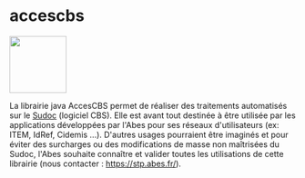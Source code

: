# accescbs

<img src="https://user-images.githubusercontent.com/328244/125405273-d828b980-e3b7-11eb-9a12-685a6ccb2894.png" height="100px" />

La librairie java AccesCBS permet de réaliser des traitements automatisés sur le [Sudoc](https://www.sudoc.fr/) (logiciel CBS). Elle est avant tout destinée à être utilisée par les applications développées par l'Abes pour ses réseaux d'utilisateurs (ex: ITEM, IdRef, Cidemis ...). D'autres usages pourraient être imaginés et pour éviter des surcharges ou des modifications de masse non maîtrisées du Sudoc, l'Abes souhaite connaître et valider toutes les utilisations de cette librairie (nous contacter : https://stp.abes.fr/).
